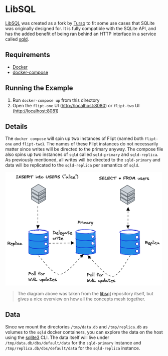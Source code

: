 # LibSQL

[LibSQL](https://github.com/tursodatabase/libsql) was created as a fork by [Turso](https://turso.tech/) to fit some use cases that SQLite was originally designed for. It is fully compatible with the SQLite API, and has the added benefit of being ran behind an HTTP interface in a service called [sqld](https://github.com/tursodatabase/libsql/tree/main/libsql-server/sqld).

## Requirements

- [Docker](https://www.docker.com/)
- [docker-compose](https://docs.docker.com/compose/install/)

## Running the Example

1. Run `docker-compose up` from this directory
1. Open the `flipt-one` UI ([http://localhost:8080](http://localhost:8080)) or `flipt-two` UI ([http://localhost:8081](http://localhost:8081))

## Details

The `docker compose` will spin up two instances of Flipt (named both `flipt-one` and `flipt-two`). The names of these Flipt instances do not necessarily matter since writes will be directed to the primary anyway. The compose file also spins up two instances of `sqld` called `sqld-primary` and `sqld-replica`. As previously mentioned, all writes will be directed to the `sqld-primary` and data will be replicated to the `sqld-replica` per semantics of `sqld`.

<img src="./images/sqld-overview.png" alt="SQLD Overivew" width="500px" />

> The diagram above was taken from the [libsql](https://github.com/tursodatabase/libsql) repository itself, but gives a nice overview on how all the concepts mesh together.

## Data

Since we mount the directories `/tmp/data.db` and `/tmp/replica.db` as volumes to the `sqld` docker containers, you can explore the data on the host using the [sqlite3](https://www.sqlite.org/download.html) CLI. The data itself will live under `/tmp/data.db/dbs/default/data` for the `sqld-primary` instance and `/tmp/replica.db/dbs/default/data` for the `sqld-replica` instance.
